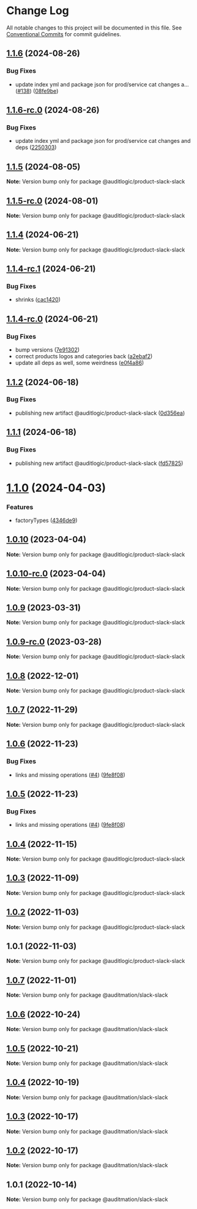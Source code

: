 # Change Log

All notable changes to this project will be documented in this file.
See [Conventional Commits](https://conventionalcommits.org) for commit guidelines.

## [1.1.6](https://github.com/auditlogic/product/compare/@auditlogic/product-slack-slack@1.1.5...@auditlogic/product-slack-slack@1.1.6) (2024-08-26)


### Bug Fixes

* update index yml and package json for prod/service cat changes a… ([#138](https://github.com/auditlogic/product/issues/138)) ([08fe9be](https://github.com/auditlogic/product/commit/08fe9beb1c8457462a19bc69caa02e6212d97e1a))





## [1.1.6-rc.0](https://github.com/auditlogic/product/compare/@auditlogic/product-slack-slack@1.1.5...@auditlogic/product-slack-slack@1.1.6-rc.0) (2024-08-26)


### Bug Fixes

* update index yml and package json for prod/service cat changes and deps ([2250303](https://github.com/auditlogic/product/commit/225030363a363608240135b7ebed386b28f01e4b))





## [1.1.5](https://github.com/auditlogic/product/compare/@auditlogic/product-slack-slack@1.1.4...@auditlogic/product-slack-slack@1.1.5) (2024-08-05)

**Note:** Version bump only for package @auditlogic/product-slack-slack





## [1.1.5-rc.0](https://github.com/auditlogic/product/compare/@auditlogic/product-slack-slack@1.1.4...@auditlogic/product-slack-slack@1.1.5-rc.0) (2024-08-01)

**Note:** Version bump only for package @auditlogic/product-slack-slack





## [1.1.4](https://github.com/auditlogic/product/compare/@auditlogic/product-slack-slack@1.1.4-rc.1...@auditlogic/product-slack-slack@1.1.4) (2024-06-21)

**Note:** Version bump only for package @auditlogic/product-slack-slack





## [1.1.4-rc.1](https://github.com/auditlogic/product/compare/@auditlogic/product-slack-slack@1.1.4-rc.0...@auditlogic/product-slack-slack@1.1.4-rc.1) (2024-06-21)


### Bug Fixes

* shrinks ([cac1420](https://github.com/auditlogic/product/commit/cac14200fefcd8183ab69fe89a47bd3f70f563e9))





## [1.1.4-rc.0](https://github.com/auditlogic/product/compare/@auditlogic/product-slack-slack@1.1.2...@auditlogic/product-slack-slack@1.1.4-rc.0) (2024-06-21)


### Bug Fixes

* bump versions ([7e91302](https://github.com/auditlogic/product/commit/7e913023b8b312150ed7762c32fbbe616be71de5))
* correct products logos and categories back ([a2ebaf2](https://github.com/auditlogic/product/commit/a2ebaf2efe8e232e6ff22c774c456048771f9469))
* update all deps as well, some weirdness ([e0f4a86](https://github.com/auditlogic/product/commit/e0f4a864714e2d3de6bbf3da014d5312fe53be2f))





## [1.1.2](https://github.com/auditlogic/product/compare/@auditlogic/product-slack-slack@1.1.1...@auditlogic/product-slack-slack@1.1.2) (2024-06-18)


### Bug Fixes

* publishing new artifact @auditlogic/product-slack-slack ([0d356ea](https://github.com/auditlogic/product/commit/0d356ea597b0f23b87aa8ff0b18c302a4bb8a759))





## [1.1.1](https://github.com/auditlogic/product/compare/@auditlogic/product-slack-slack@1.1.0...@auditlogic/product-slack-slack@1.1.1) (2024-06-18)


### Bug Fixes

* publishing new artifact @auditlogic/product-slack-slack ([fd57825](https://github.com/auditlogic/product/commit/fd57825616155ecdc6c3095aaa39d3784f06702d))





# [1.1.0](https://github.com/auditlogic/product/compare/@auditlogic/product-slack-slack@1.0.10...@auditlogic/product-slack-slack@1.1.0) (2024-04-03)


### Features

* factoryTypes ([4346de9](https://github.com/auditlogic/product/commit/4346de92693aee892fccf725338ffc7b80ab182b))





## [1.0.10](https://github.com/auditlogic/product/compare/@auditlogic/product-slack-slack@1.0.9...@auditlogic/product-slack-slack@1.0.10) (2023-04-04)

**Note:** Version bump only for package @auditlogic/product-slack-slack





## [1.0.10-rc.0](https://github.com/auditlogic/product/compare/@auditlogic/product-slack-slack@1.0.9...@auditlogic/product-slack-slack@1.0.10-rc.0) (2023-04-04)

**Note:** Version bump only for package @auditlogic/product-slack-slack





## [1.0.9](https://github.com/auditlogic/product/compare/@auditlogic/product-slack-slack@1.0.8...@auditlogic/product-slack-slack@1.0.9) (2023-03-31)

**Note:** Version bump only for package @auditlogic/product-slack-slack





## [1.0.9-rc.0](https://github.com/auditlogic/product/compare/@auditlogic/product-slack-slack@1.0.8...@auditlogic/product-slack-slack@1.0.9-rc.0) (2023-03-28)

**Note:** Version bump only for package @auditlogic/product-slack-slack





## [1.0.8](https://github.com/auditlogic/product/compare/@auditlogic/product-slack-slack@1.0.7...@auditlogic/product-slack-slack@1.0.8) (2022-12-01)

**Note:** Version bump only for package @auditlogic/product-slack-slack





## [1.0.7](https://github.com/auditlogic/product/compare/@auditlogic/product-slack-slack@1.0.6...@auditlogic/product-slack-slack@1.0.7) (2022-11-29)

**Note:** Version bump only for package @auditlogic/product-slack-slack





## [1.0.6](https://github.com/auditlogic/product/compare/@auditlogic/product-slack-slack@1.0.4...@auditlogic/product-slack-slack@1.0.6) (2022-11-23)


### Bug Fixes

* links and missing operations ([#4](https://github.com/auditlogic/product/issues/4)) ([9fe8f08](https://github.com/auditlogic/product/commit/9fe8f08fe7c57fdb79f991ac35bd6ac2e7dcad38))





## [1.0.5](https://github.com/auditlogic/product/compare/@auditlogic/product-slack-slack@1.0.4...@auditlogic/product-slack-slack@1.0.5) (2022-11-23)


### Bug Fixes

* links and missing operations ([#4](https://github.com/auditlogic/product/issues/4)) ([9fe8f08](https://github.com/auditlogic/product/commit/9fe8f08fe7c57fdb79f991ac35bd6ac2e7dcad38))





## [1.0.4](https://github.com/auditlogic/product/compare/@auditlogic/product-slack-slack@1.0.3...@auditlogic/product-slack-slack@1.0.4) (2022-11-15)

**Note:** Version bump only for package @auditlogic/product-slack-slack





## [1.0.3](https://github.com/auditlogic/product/compare/@auditlogic/product-slack-slack@1.0.2...@auditlogic/product-slack-slack@1.0.3) (2022-11-09)

**Note:** Version bump only for package @auditlogic/product-slack-slack





## [1.0.2](https://github.com/auditlogic/product/compare/@auditlogic/product-slack-slack@1.0.1...@auditlogic/product-slack-slack@1.0.2) (2022-11-03)

**Note:** Version bump only for package @auditlogic/product-slack-slack





## 1.0.1 (2022-11-03)

**Note:** Version bump only for package @auditlogic/product-slack-slack





## [1.0.7](https://github.com/auditmation/store-content/compare/@auditmation/slack-slack@1.0.6...@auditmation/slack-slack@1.0.7) (2022-11-01)

**Note:** Version bump only for package @auditmation/slack-slack





## [1.0.6](https://github.com/auditmation/store-content/compare/@auditmation/slack-slack@1.0.5...@auditmation/slack-slack@1.0.6) (2022-10-24)

**Note:** Version bump only for package @auditmation/slack-slack





## [1.0.5](https://github.com/auditmation/store-content/compare/@auditmation/slack-slack@1.0.4...@auditmation/slack-slack@1.0.5) (2022-10-21)

**Note:** Version bump only for package @auditmation/slack-slack





## [1.0.4](https://github.com/auditmation/store-content/compare/@auditmation/slack-slack@1.0.3...@auditmation/slack-slack@1.0.4) (2022-10-19)

**Note:** Version bump only for package @auditmation/slack-slack





## [1.0.3](https://github.com/auditmation/store-content/compare/@auditmation/slack-slack@1.0.2...@auditmation/slack-slack@1.0.3) (2022-10-17)

**Note:** Version bump only for package @auditmation/slack-slack





## [1.0.2](https://github.com/auditmation/store-content/compare/@auditmation/slack-slack@1.0.1...@auditmation/slack-slack@1.0.2) (2022-10-17)

**Note:** Version bump only for package @auditmation/slack-slack





## 1.0.1 (2022-10-14)

**Note:** Version bump only for package @auditmation/slack-slack
